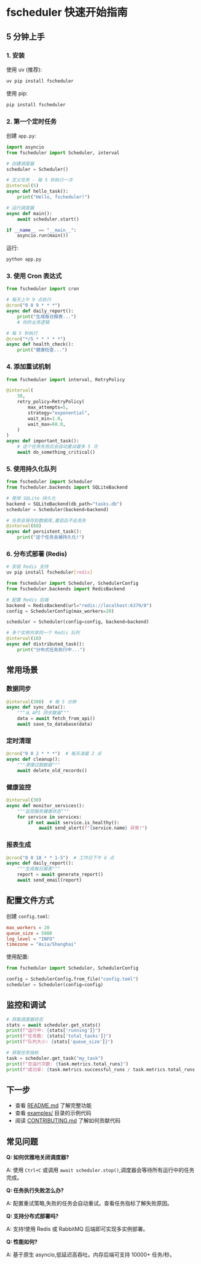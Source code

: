 # fscheduler 快速开始指南

## 5 分钟上手

### 1. 安装

使用 uv (推荐):
```bash
uv pip install fscheduler
```

使用 pip:
```bash
pip install fscheduler
```

### 2. 第一个定时任务

创建 `app.py`:

```python
import asyncio
from fscheduler import Scheduler, interval

# 创建调度器
scheduler = Scheduler()

# 定义任务 - 每 5 秒执行一次
@interval(5)
async def hello_task():
    print("Hello, fscheduler!")

# 运行调度器
async def main():
    await scheduler.start()

if __name__ == "__main__":
    asyncio.run(main())
```

运行:
```bash
python app.py
```

### 3. 使用 Cron 表达式

```python
from fscheduler import cron

# 每天上午 9 点执行
@cron("0 0 9 * * *")
async def daily_report():
    print("生成每日报表...")
    # 你的业务逻辑

# 每 5 秒执行
@cron("*/5 * * * * *")
async def health_check():
    print("健康检查...")
```

### 4. 添加重试机制

```python
from fscheduler import interval, RetryPolicy

@interval(
    30,
    retry_policy=RetryPolicy(
        max_attempts=5,
        strategy="exponential",
        wait_min=1.0,
        wait_max=60.0,
    )
)
async def important_task():
    # 这个任务失败后会自动重试最多 5 次
    await do_something_critical()
```

### 5. 使用持久化队列

```python
from fscheduler import Scheduler
from fscheduler.backends import SQLiteBackend

# 使用 SQLite 持久化
backend = SQLiteBackend(db_path="tasks.db")
scheduler = Scheduler(backend=backend)

# 任务会保存到数据库,重启后不会丢失
@interval(60)
async def persistent_task():
    print("这个任务会被持久化!")
```

### 6. 分布式部署 (Redis)

```bash
# 安装 Redis 支持
uv pip install fscheduler[redis]
```

```python
from fscheduler import Scheduler, SchedulerConfig
from fscheduler.backends import RedisBackend

# 配置 Redis 后端
backend = RedisBackend(url="redis://localhost:6379/0")
config = SchedulerConfig(max_workers=20)

scheduler = Scheduler(config=config, backend=backend)

# 多个实例共享同一个 Redis 队列
@interval(10)
async def distributed_task():
    print("分布式任务执行中...")
```

## 常用场景

### 数据同步

```python
@interval(300)  # 每 5 分钟
async def sync_data():
    """从 API 同步数据"""
    data = await fetch_from_api()
    await save_to_database(data)
```

### 定时清理

```python
@cron("0 0 2 * * *")  # 每天凌晨 2 点
async def cleanup():
    """清理过期数据"""
    await delete_old_records()
```

### 健康监控

```python
@interval(30)
async def monitor_services():
    """监控服务健康状态"""
    for service in services:
        if not await service.is_healthy():
            await send_alert(f"{service.name} 异常!")
```

### 报表生成

```python
@cron("0 0 18 * * 1-5")  # 工作日下午 6 点
async def daily_report():
    """生成每日报表"""
    report = await generate_report()
    await send_email(report)
```

## 配置文件方式

创建 `config.toml`:

```toml
max_workers = 20
queue_size = 5000
log_level = "INFO"
timezone = "Asia/Shanghai"
```

使用配置:

```python
from fscheduler import Scheduler, SchedulerConfig

config = SchedulerConfig.from_file("config.toml")
scheduler = Scheduler(config=config)
```

## 监控和调试

```python
# 获取调度器状态
stats = await scheduler.get_stats()
print(f"运行中: {stats['running']}")
print(f"任务数: {stats['total_tasks']}")
print(f"队列大小: {stats['queue_size']}")

# 获取任务指标
task = scheduler.get_task("my_task")
print(f"总运行次数: {task.metrics.total_runs}")
print(f"成功率: {task.metrics.successful_runs / task.metrics.total_runs * 100}%")
```

## 下一步

- 查看 [README.md](README.md) 了解完整功能
- 查看 [examples/](examples/) 目录的示例代码
- 阅读 [CONTRIBUTING.md](CONTRIBUTING.md) 了解如何贡献代码

## 常见问题

**Q: 如何优雅地关闭调度器?**

A: 使用 `Ctrl+C` 或调用 `await scheduler.stop()`,调度器会等待所有运行中的任务完成。

**Q: 任务执行失败怎么办?**

A: 配置重试策略,失败的任务会自动重试。查看任务指标了解失败原因。

**Q: 支持分布式部署吗?**

A: 支持!使用 Redis 或 RabbitMQ 后端即可实现多实例部署。

**Q: 性能如何?**

A: 基于原生 asyncio,低延迟高吞吐。内存后端可支持 10000+ 任务/秒。
